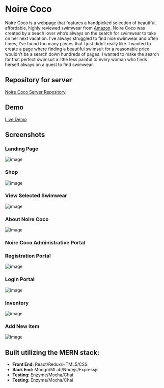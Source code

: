 # Noire Coco

Noire Coco is a webpage that features a handpicked selection of beautiful, affordable, highly reviewed swimwear from <a href="https://www.amazon.com"/>Amazon</a>. Noire Coco was created by a beach lover who’s always on the search for swimwear to take on her next vacation. I’ve always struggled to find nice swimwear and often times, I've found too many pieces that I just didn’t really like. I wanted to create a page where finding a beautiful swimsuit for a reasonable price wouldn’t be a search down hundreds of pages. I wanted to make the search for that perfect swimsuit a little less painful to every woman who finds herself always on a quest to find swimwear. 

## Repository for server

<a href="https://github.com/gigiskarlett/NoireCoco-server">Noire Coco Server Repository</a>


## Demo

<a href="http://www.noirecoco.com"/>Live Demo</a>

## Screenshots

### Landing Page

![image](https://user-images.githubusercontent.com/38567356/54554328-6e2bb100-4971-11e9-88a4-af70052d8dec.png)

### Shop

![image](https://user-images.githubusercontent.com/38567356/54554387-8996bc00-4971-11e9-8e21-83e6ce3d53ff.png)

### View Selected Swimwear

![image](https://i.imgur.com/0a3N5io.png)

### About Noire Coco

![image](https://i.imgur.com/D0DbWcZ.png)

### Noire Coco Administrative Portal

### Registration Portal

![image](https://i.imgur.com/ZnJaBQI.png)


### Login Portal

![image](https://i.imgur.com/x9h4m7U.png)

### Inventory
![image](https://i.imgur.com/s0sPlus.png) 

### Add New Item
![image](https://i.imgur.com/nrFuCH5.png)

## Built utilizing the MERN stack:

- **Front End:** React/Redux/HTML5/CSS
- **Back End:** Mongo/MLab/Nodejs/Expressjs
- **Testing:** Enzyme/Mocha/Chai
- **Testing:** Enzyme/Mocha/Chai


